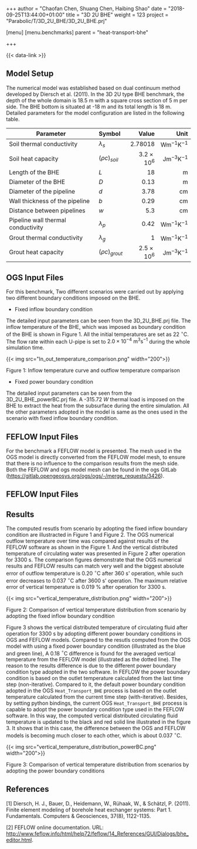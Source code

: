 +++
author = "Chaofan Chen, Shuang Chen, Haibing Shao"
date = "2018-09-25T13:44:00+01:00"
title = "3D 2U BHE"
weight = 123
project = "Parabolic/T/3D_2U_BHE/3D_2U_BHE.prj"

[menu]
  [menu.benchmarks]
    parent = "heat-transport-bhe"

+++

{{< data-link >}}

## Model Setup

The numerical model was established based on dual continuum method developed by Diersch et al. (2011). In the 3D 2U type BHE benchmark, the depth of the whole domain is 18.5 m with a square cross section of 5 m per side. The BHE bottom is situated at -18 m and its total length is 18 m. Detailed parameters for the model configuration are listed in the following table.

| Parameter                          | Symbol             |  Value              | Unit                        |
| ---------------------------------- |:------------------ | -------------------:| --------------------------: |
| Soil thermal conductivity          | $\lambda_{s}$      | 2.78018             | $\mathrm{W m^{-1} K^{-1}}$  |
| Soil heat capacity                 | $(\rho c)_{soil}$  | $3.2\times10^{6}$   | $\mathrm{Jm^{-3}K^{-1}}$    |
| Length of the BHE                  | $L$                | 18                  | $\mathrm{m}$                |
| Diameter of the BHE                | $D$                | 0.13                | $\mathrm{m}$                |
| Diameter of the pipeline           | $d$                | 3.78                | $\mathrm{cm}$               |
| Wall thickness of the pipeline     | $b$                | 0.29                | $\mathrm{cm}$               |
| Distance between pipelines         | $w$                | 5.3                 | $\mathrm{cm}$               |
| Pipeline wall thermal conductivity | $\lambda_{p}$      | 0.42                | $\mathrm{W m^{-1} K^{-1}}$  |
| Grout thermal conductivity         | $\lambda_{g}$      | 1                   | $\mathrm{W m^{-1} K^{-1}}$  |
| Grout heat capacity                | $(\rho c)_{grout}$ | $2.5\times10^{6}$   | $\mathrm{Jm^{-3}K^{-1}}$    |

## OGS Input Files

For this benchmark, Two different scenarios were carried out by applying two different boundary conditions imposed on the BHE.

* Fixed inflow boundary condition

The detailed input parameters can be seen from the 3D_2U_BHE.prj file. The inflow temperature of the BHE, which was imposed as boundary condition of the BHE is shown in Figure 1. All the initial temperatures are set as 22 $^{\circ}$C. The flow rate within each U-pipe is set to $2.0\times10^{-4}$ $\mathrm{m^{3} s^{-1}}$ during the whole simulation time.

{{< img src="In_out_temperature_comparison.png" width="200">}}

Figure 1: Inflow temperature curve and outflow temperature comparison

* Fixed power boundary condition

The detailed input parameters can be seen from the 3D_2U_BHE_powerBC.prj file.
A -315.72 $W$ thermal load is imposed on the BHE to extract the heat from the subsurface during the entire simulation.
All the other parameters adopted in the model is same as the ones used in the scenario with fixed inflow boundary condition.

## FEFLOW Input Files

For the benchmark a FEFLOW model is presented.
The mesh used in the OGS model is directly converted from the FEFLOW model mesh, to ensure that there is no influence to the comparison results from the mesh side.
Both the FEFLOW and ogs model mesh can be found in the ogs GitLab (<https://gitlab.opengeosys.org/ogs/ogs/-/merge_requests/3426>).

## FEFLOW Input Files

## Results

The computed resutls from scenario by adopting the fixed inflow boundary condition are illustracted in Figure 1 and Figure 2.
The OGS numerical outflow temperature over time was compared against results of the FEFLOW software as shown in the Figure 1. And the vertical distributed temperature of circulating water was presented in Figure 2 after operation for 3300 s.
The comparison figures demonstrate that the OGS numerical results and FEFLOW results can match very well and the biggest absolute error of outflow temperature is 0.20 $^{\circ}$C after 360 s' operation, while such error decreases to 0.037 $^{\circ}$C after 3600 s' operation. The maximum relative error of vertical temperature is 0.019 \% after operation for 3300 s.

{{< img src="vertical_temperature_distribution.png" width="200">}}

Figure 2: Comparison of vertical temperature distribution from scenario by adopting the fixed inflow boundary condition

Figure 3 shows the vertical distributed temperature of circulating fluid after operation for 3300 s by adopting different power boundary conditions in OGS and FEFLOW models.
Compared to the resutls computed from the OGS model with using a fixed power boundary condition (illustrated as the blue and green line), A 0.18 $^{\circ}$C difference is found for the averaged vertical temperature from the FEFLOW model (illustrated as the dotted line).
The reason to the results difference is due to the different power boundary condition type adopted in the two software.
In FEFLOW the power boundary condition is based on the outlet temperature calculated from the last time step (non-iterative).
Compared to it, the default power boundary condition adopted in the OGS `Heat_Transport_BHE` process is based on the outlet temperature calculated from the current time step (with-iterative).
Besides, by setting python bindings, the current OGS `Heat_Transport_BHE` process is capable to adopt the power boundary condition type used in the FEFLOW software.
In this way, the computed vertical distributed circulating fluid temperature is updated to the black and red solid line illustrated in the figure 3.
It shows that in this case, the difference between the OGS and FEFLOW models is becoming much closer to each other, which is about 0.037 $^{\circ}$C.

{{< img src="vertical_temperature_distribution_powerBC.png" width="200">}}

Figure 3: Comparison of vertical temperature distribution from scenarios by adopting the power boundary conditions

## References

[1] Diersch, H. J., Bauer, D., Heidemann, W., Rühaak, W., & Schätzl, P. (2011). Finite element modeling of borehole heat exchanger systems: Part 1. Fundamentals. Computers & Geosciences, 37(8), 1122-1135.

[2] FEFLOW online documentation. URL: <http://www.feflow.info/html/help72/feflow/14_References/GUI/Dialogs/bhe_editor.html>.
